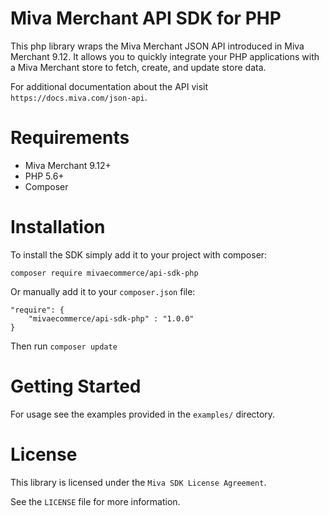 # Miva Merchant API SDK for PHP

This php library wraps the Miva Merchant JSON API introduced in 
Miva Merchant 9.12. It allows you to quickly integrate your PHP
applications with a Miva Merchant store to fetch, create, and update
store data.

For additional documentation about the API visit `https://docs.miva.com/json-api`.

# Requirements

- Miva Merchant 9.12+
- PHP 5.6+
- Composer

# Installation

To install the SDK simply add it to your project with composer:

    composer require mivaecommerce/api-sdk-php

Or manually add it to your `composer.json` file:

    "require": {
        "mivaecommerce/api-sdk-php" : "1.0.0"
    }

Then run `composer update`

# Getting Started

For usage see the examples provided in the `examples/` directory. 

# License

This library is licensed under the `Miva SDK License Agreement`.

See the `LICENSE` file for more information.